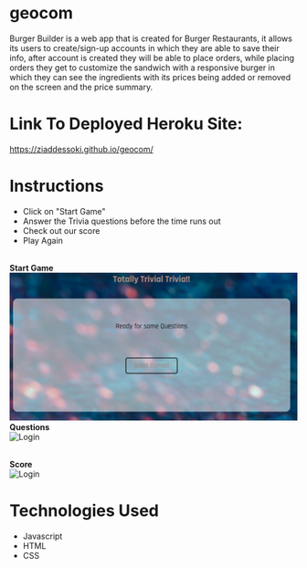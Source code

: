 # geocom


Burger Builder is a web app that is created for Burger Restaurants, it allows its users to create/sign-up accounts in which they are able to save their info, after account is created they will be able to place orders, while placing orders they get to customize the sandwich with a responsive burger in which they can see the ingredients with its prices being added or removed on the screen and the price summary.

# Link To Deployed Heroku Site:
https://ziaddessoki.github.io/geocom/

# Instructions
- Click on "Start Game"
- Answer the Trivia questions before the time runs out
- Check out our score
- Play Again


<br/><strong>Start Game</strong><br/> ![Login](./assets/images/start.png)
<br/><strong>Questions</strong> <br/> ![Login](./assets/burgerSummary.png) 

<br/><strong>Score</strong> <br/> ![Login](./assets/orderSummary.png)



# Technologies Used


- Javascript
- HTML
- CSS

